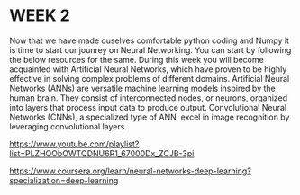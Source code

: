 # WEEK 2

Now that we have made ouselves comfortable python coding and Numpy it is time to start our jounrey on Neural Networking. You can start by following the below resources for the same. During this week you will become
acquainted with Artificial Neural Networks, which have proven to be highly effective in solving complex problems of different domains. Artificial Neural Networks (ANNs) are versatile machine learning models inspired
by the human brain. They consist of interconnected nodes, or neurons, organized into layers that process input data to produce output. Convolutional Neural Networks (CNNs), a specialized type of ANN, excel in image
recognition by leveraging convolutional layers.

https://www.youtube.com/playlist?list=PLZHQObOWTQDNU6R1_67000Dx_ZCJB-3pi

https://www.coursera.org/learn/neural-networks-deep-learning?specialization=deep-learning







